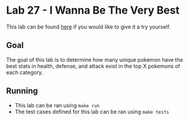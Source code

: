 # Lab 27 - I Wanna Be The Very Best

This lab can be found [here](https://open.kattis.com/problems/iwannabe) if you would like to give it a try yourself.

## Goal

The goal of this lab is to determine how many unique pokemon have the best stats in health, defense, and attack exist in the top X pokemons of each category.

## Running

- This lab can be ran using `make run`
- The test cases defined for this lab can be ran using `make tests`